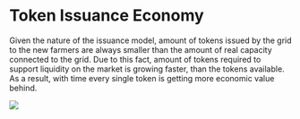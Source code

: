 # Token Issuance Economy

Given the nature of the issuance model, amount of tokens issued by the grid to the new farmers are always smaller than the amount of real capacity connected to the grid. 
Due to this fact, amount of tokens required to support liquidity on the market is growing faster, than the tokens available. As a result, with time every single token is getting more economic value behind.  

![](https://github.com/threefoldfoundation/info_tokens/blob/master/docs/img/token_issuance_economy.png?raw=true)
